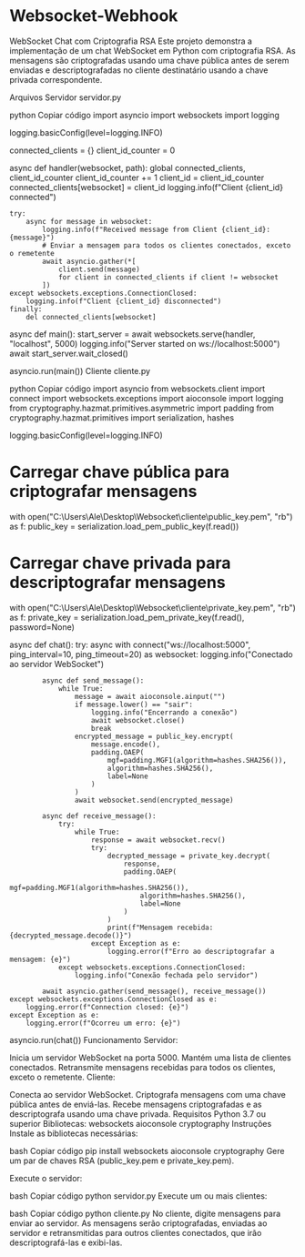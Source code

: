 # Websocket-Webhook

WebSocket Chat com Criptografia RSA
Este projeto demonstra a implementação de um chat WebSocket em Python com criptografia RSA. As mensagens são criptografadas usando uma chave pública antes de serem enviadas e descriptografadas no cliente destinatário usando a chave privada correspondente.

Arquivos
Servidor
servidor.py

python
Copiar código
import asyncio
import websockets
import logging

logging.basicConfig(level=logging.INFO)

connected_clients = {}
client_id_counter = 0

async def handler(websocket, path):
    global connected_clients, client_id_counter
    client_id_counter += 1
    client_id = client_id_counter
    connected_clients[websocket] = client_id
    logging.info(f"Client {client_id} connected")

    try:
        async for message in websocket:
            logging.info(f"Received message from Client {client_id}: {message}")
            # Enviar a mensagem para todos os clientes conectados, exceto o remetente
            await asyncio.gather(*[
                client.send(message)
                for client in connected_clients if client != websocket
            ])
    except websockets.exceptions.ConnectionClosed:
        logging.info(f"Client {client_id} disconnected")
    finally:
        del connected_clients[websocket]

async def main():
    start_server = await websockets.serve(handler, "localhost", 5000)
    logging.info("Server started on ws://localhost:5000")
    await start_server.wait_closed()

asyncio.run(main())
Cliente
cliente.py

python
Copiar código
import asyncio
from websockets.client import connect
import websockets.exceptions
import aioconsole
import logging
from cryptography.hazmat.primitives.asymmetric import padding
from cryptography.hazmat.primitives import serialization, hashes

logging.basicConfig(level=logging.INFO)

# Carregar chave pública para criptografar mensagens
with open("C:\\Users\\Ale\\Desktop\\Websocket\\cliente\\public_key.pem", "rb") as f:
    public_key = serialization.load_pem_public_key(f.read())

# Carregar chave privada para descriptografar mensagens
with open("C:\\Users\\Ale\\Desktop\\Websocket\\cliente\\private_key.pem", "rb") as f:
    private_key = serialization.load_pem_private_key(f.read(), password=None)

async def chat():
    try:
        async with connect("ws://localhost:5000", ping_interval=10, ping_timeout=20) as websocket:
            logging.info("Conectado ao servidor WebSocket")
            
            async def send_message():
                while True:
                    message = await aioconsole.ainput("")
                    if message.lower() == "sair":
                        logging.info("Encerrando a conexão")
                        await websocket.close()
                        break
                    encrypted_message = public_key.encrypt(
                        message.encode(),
                        padding.OAEP(
                            mgf=padding.MGF1(algorithm=hashes.SHA256()),
                            algorithm=hashes.SHA256(),
                            label=None
                        )
                    )
                    await websocket.send(encrypted_message)

            async def receive_message():
                try:
                    while True:
                        response = await websocket.recv()
                        try:
                            decrypted_message = private_key.decrypt(
                                response,
                                padding.OAEP(
                                    mgf=padding.MGF1(algorithm=hashes.SHA256()),
                                    algorithm=hashes.SHA256(),
                                    label=None
                                )
                            )
                            print(f"Mensagem recebida: {decrypted_message.decode()}")
                        except Exception as e:
                            logging.error(f"Erro ao descriptografar a mensagem: {e}")
                except websockets.exceptions.ConnectionClosed:
                    logging.info("Conexão fechada pelo servidor")

            await asyncio.gather(send_message(), receive_message())
    except websockets.exceptions.ConnectionClosed as e:
        logging.error(f"Connection closed: {e}")
    except Exception as e:
        logging.error(f"Ocorreu um erro: {e}")

asyncio.run(chat())
Funcionamento
Servidor:

Inicia um servidor WebSocket na porta 5000.
Mantém uma lista de clientes conectados.
Retransmite mensagens recebidas para todos os clientes, exceto o remetente.
Cliente:

Conecta ao servidor WebSocket.
Criptografa mensagens com uma chave pública antes de enviá-las.
Recebe mensagens criptografadas e as descriptografa usando uma chave privada.
Requisitos
Python 3.7 ou superior
Bibliotecas:
websockets
aioconsole
cryptography
Instruções
Instale as bibliotecas necessárias:

bash
Copiar código
pip install websockets aioconsole cryptography
Gere um par de chaves RSA (public_key.pem e private_key.pem).

Execute o servidor:

bash
Copiar código
python servidor.py
Execute um ou mais clientes:

bash
Copiar código
python cliente.py
No cliente, digite mensagens para enviar ao servidor. As mensagens serão criptografadas, enviadas ao servidor e retransmitidas para outros clientes conectados, que irão descriptografá-las e exibi-las.
